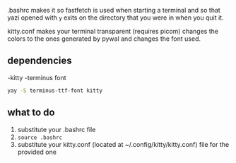 .bashrc makes it so fastfetch is used when starting a terminal and so that yazi opened with `y` exits on the directory that you were in when you quit it.

kitty.conf makes your terminal transparent (requires picom) changes the colors to the ones generated by pywal and changes the font used.

## dependencies
-kitty
-terminus font

```bash
yay -S terminus-ttf-font kitty
```

## what to do

1. substitute your .bashrc file
2. `source .bashrc`
3. substitute your kitty.conf (located at ~/.config/kitty/kitty.conf) file for the provided one
